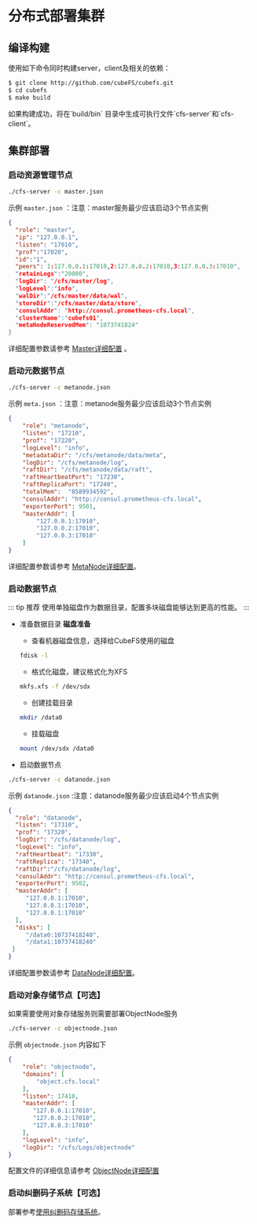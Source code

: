 # 分布式部署集群

## 编译构建

使用如下命令同时构建server，client及相关的依赖：

``` bash
$ git clone http://github.com/cubeFS/cubefs.git
$ cd cubefs
$ make build
```

如果构建成功，将在\`build/bin\`
目录中生成可执行文件\`cfs-server\`和\`cfs-client\`。

## 集群部署

### 启动资源管理节点

``` bash
./cfs-server -c master.json
```

示例 `master.json` ：注意：master服务最少应该启动3个节点实例

``` json
{
  "role": "master",
  "ip": "127.0.0.1",
  "listen": "17010",
  "prof":"17020",
  "id":"1",
  "peers": 1:127.0.0.1:17010,2:127.0.0.2:17010,3:127.0.0.3:17010",
  "retainLogs":"20000",
  "logDir": "/cfs/master/log",
  "logLevel":"info",
  "walDir":"/cfs/master/data/wal",
  "storeDir":"/cfs/master/data/store",
  "consulAddr": "http://consul.prometheus-cfs.local",
  "clusterName":"cubefs01",
  "metaNodeReservedMem": "1073741824"
}
```

详细配置参数请参考 [Master详细配置](../maintenance/configs/master.md) 。

### 启动元数据节点

``` bash
./cfs-server -c metanode.json
```

示例 `meta.json` ：注意：metanode服务最少应该启动3个节点实例

``` json
{
    "role": "metanode",
    "listen": "17210",
    "prof": "17220",
    "logLevel": "info",
    "metadataDir": "/cfs/metanode/data/meta",
    "logDir": "/cfs/metanode/log",
    "raftDir": "/cfs/metanode/data/raft",
    "raftHeartbeatPort": "17230",
    "raftReplicaPort": "17240",
    "totalMem":  "8589934592",
    "consulAddr": "http://consul.prometheus-cfs.local",
    "exporterPort": 9501,
    "masterAddr": [
        "127.0.0.1:17010",
        "127.0.0.2:17010",
        "127.0.0.3:17010"
    ]
}
```

详细配置参数请参考 [MetaNode详细配置](../maintenance/configs/metanode.md)。

### 启动数据节点

::: tip 推荐
使用单独磁盘作为数据目录，配置多块磁盘能够达到更高的性能。
:::

- 准备数据目录
   **磁盘准备**
  - 查看机器磁盘信息，选择给CubeFS使用的磁盘
   ``` bash
   fdisk -l
   ```
  - 格式化磁盘，建议格式化为XFS
   ``` bash
   mkfs.xfs -f /dev/sdx
   ```
  - 创建挂载目录
   ``` bash
   mkdir /data0
   ```
  - 挂载磁盘
   ``` bash
   mount /dev/sdx /data0
   ```

- 启动数据节点

 ``` bash
./cfs-server -c datanode.json
```

示例 `datanode.json` :注意：datanode服务最少应该启动4个节点实例

``` json
{
  "role": "datanode",
  "listen": "17310",
  "prof": "17320",
  "logDir": "/cfs/datanode/log",
  "logLevel": "info",
  "raftHeartbeat": "17330",
  "raftReplica": "17340",
  "raftDir":"/cfs/datanode/log",
  "consulAddr": "http://consul.prometheus-cfs.local",
  "exporterPort": 9502,
  "masterAddr": [
     "127.0.0.1:17010",
     "127.0.0.1:17010",
     "127.0.0.1:17010"
  ],
  "disks": [
     "/data0:10737418240",
     "/data1:10737418240"
 ]
}
```

详细配置参数请参考 [DataNode详细配置](../maintenance/configs/datanode.md)。

### 启动对象存储节点【可选】

如果需要使用对象存储服务则需要部署ObjectNode服务

``` bash
./cfs-server -c objectnode.json
```

示例 `objectnode.json` 内容如下

``` json
{
    "role": "objectnode",
    "domains": [
        "object.cfs.local"
    ],
    "listen": 17410,
    "masterAddr": [
       "127.0.0.1:17010",
       "127.0.0.2:17010",
       "127.0.0.3:17010"
    ],
    "logLevel": "info",
    "logDir": "/cfs/Logs/objectnode"
}
```

配置文件的详细信息请参考 [ObjectNode详细配置](../maintenance/configs/objectnode.md)

### 启动纠删码子系统【可选】

部署参考[使用纠删码存储系统](../user-guide/blobstore.md)。